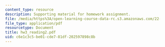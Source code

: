 ```yaml
---
content_type: resource
description: Supporting material for homework assignment.
file: /media/https%3A/open-learning-course-data-rc.s3.amazonaws.com/22-39-integration-of-reactor-design-operations-and-safety-fall-2006/c6e1c3c5be01cde781df202597898c8b_hw3_reading2.pdf
file_type: application/pdf
resourcetype: Document
title: hw3_reading2.pdf
uid: c6e1c3c5-be01-cde7-81df-202597898c8b
---
```

